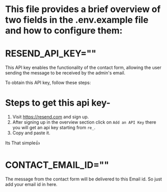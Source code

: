 # This file provides a brief overview of two fields in the .env.example file and how to configure them:


# RESEND_API_KEY=""
This API key enables the functionality of the contact form, allowing the user sending the message to be received by the admin's email.

To obtain this API key, follow these steps:

# Steps to get this api key-
1. Visit https://resend.com and sign up. 
2. After signing up in the overview section click on `Add an API Key` there you will get an api key starting from `re_`.
3. Copy and paste it.

Its That simple👍
 


# CONTACT_EMAIL_ID=""
The message from the contact form will be delivered to this Email id.
So just add your email id in here.

